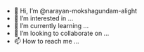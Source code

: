 - 👋 Hi, I’m @narayan-mokshagundam-alight
- 👀 I’m interested in ...
- 🌱 I’m currently learning ...
- 💞️ I’m looking to collaborate on ...
- 📫 How to reach me ...

<!---
narayan-mokshagundam-alight/narayan-mokshagundam-alight is a ✨ special ✨ repository because its `README.md` (this file) appears on your GitHub profile.
You can click the Preview link to take a look at your changes.
--->
